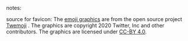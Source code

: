notes:

source for favicon:
The [emoji graphics](https://github.com/twitter/twemoji/blob/master/assets/svg/269b.svg) are from the open source project [Twemoji](https://github.com/twitter/twemoji) . The graphics are copyright 2020 Twitter, Inc and other contributors. The graphics are licensed under [CC-BY 4.0](https://creativecommons.org/licenses/by/4.0/). 